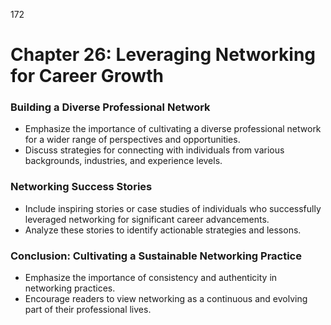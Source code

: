 172


# **Chapter 26: Leveraging Networking for Career Growth**


### **Building a Diverse Professional Network**

- Emphasize the importance of cultivating a diverse professional network for a wider range of 
perspectives and opportunities.
- Discuss strategies for connecting with individuals from various backgrounds, industries, and experience 
levels.


### **Networking Success Stories**

- Include inspiring stories or case studies of individuals who successfully leveraged networking for 
significant career advancements.
- Analyze these stories to identify actionable strategies and lessons.


### **Conclusion: Cultivating a Sustainable Networking Practice**
- Emphasize the importance of consistency and authenticity in networking practices.
- Encourage readers to view networking as a continuous and evolving part of their professional lives.